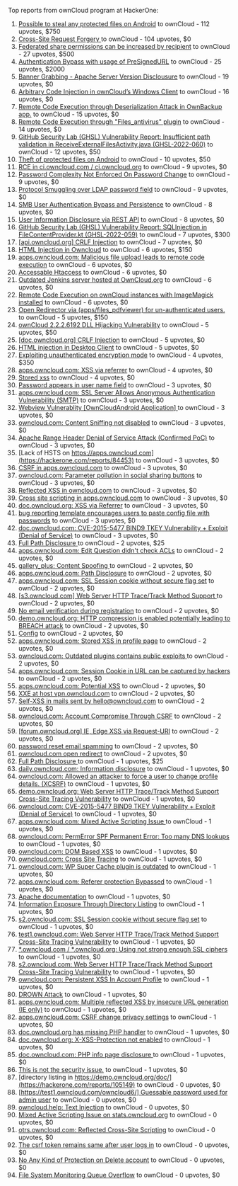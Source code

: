 Top reports from ownCloud program at HackerOne:

1. [Possible to steal any protected files on Android](https://hackerone.com/reports/377107) to ownCloud - 112 upvotes, $750
2. [Cross-Site Request Forgery ](https://hackerone.com/reports/2041007) to ownCloud - 104 upvotes, $0
3. [Federated share permissions can be increased by recipient](https://hackerone.com/reports/1990443) to ownCloud - 27 upvotes, $500
4. [Authentication Bypass with usage of PreSignedURL](https://hackerone.com/reports/2337427) to ownCloud - 25 upvotes, $2000
5. [Banner Grabbing - Apache Server Version Disclousure](https://hackerone.com/reports/269467) to ownCloud - 19 upvotes, $0
6. [Arbitrary Code Injection in ownCloud’s Windows Client](https://hackerone.com/reports/155657) to ownCloud - 16 upvotes, $0
7. [Remote Code Execution through Deserialization Attack in OwnBackup app.](https://hackerone.com/reports/562335) to ownCloud - 15 upvotes, $0
8. [Remote Code Execution through "Files_antivirus" plugin](https://hackerone.com/reports/903872) to ownCloud - 14 upvotes, $0
9. [GitHub Security Lab (GHSL) Vulnerability Report: Insufficient path validation in ReceiveExternalFilesActivity.java (GHSL-2022-060)](https://hackerone.com/reports/1650270) to ownCloud - 12 upvotes, $50
10. [Theft of protected files on Android](https://hackerone.com/reports/1454002) to ownCloud - 10 upvotes, $50
11. [RCE in ci.owncloud.com / ci.owncloud.org](https://hackerone.com/reports/98559) to ownCloud - 9 upvotes, $0
12. [Password Complexity Not Enforced On Password Change](https://hackerone.com/reports/276123) to ownCloud - 9 upvotes, $0
13. [Protocol Smuggling over LDAP password field](https://hackerone.com/reports/1054282) to ownCloud - 9 upvotes, $0
14. [SMB User Authentication Bypass and Persistence](https://hackerone.com/reports/148151) to ownCloud - 8 upvotes, $0
15. [User Information Disclosure via REST API](https://hackerone.com/reports/197786) to ownCloud - 8 upvotes, $0
16. [GitHub Security Lab (GHSL) Vulnerability Report: SQLInjection in FileContentProvider.kt (GHSL-2022-059)](https://hackerone.com/reports/1650264) to ownCloud - 7 upvotes, $300
17. [[api.owncloud.org] CRLF Injection](https://hackerone.com/reports/154306) to ownCloud - 7 upvotes, $0
18. [HTML Injection in Owncloud](https://hackerone.com/reports/215410) to ownCloud - 6 upvotes, $150
19. [apps.owncloud.com: Malicious file upload leads to remote code execution](https://hackerone.com/reports/84374) to ownCloud - 6 upvotes, $0
20. [Accessable Htaccess](https://hackerone.com/reports/171272) to ownCloud - 6 upvotes, $0
21. [Outdated Jenkins server hosted at OwnCloud.org](https://hackerone.com/reports/208566) to ownCloud - 6 upvotes, $0
22. [Remote Code Execution on ownCloud instances with ImageMagick installed](https://hackerone.com/reports/1838674) to ownCloud - 6 upvotes, $0
23. [Open Redirector via (apps/files_pdfviewer) for un-authenticated users.](https://hackerone.com/reports/131082) to ownCloud - 5 upvotes, $150
24. [ownCloud 2.2.2.6192 DLL Hijacking Vulnerability](https://hackerone.com/reports/151475) to ownCloud - 5 upvotes, $50
25. [[doc.owncloud.org] CRLF Injection](https://hackerone.com/reports/154275) to ownCloud - 5 upvotes, $0
26. [HTML injection in Desktop Client](https://hackerone.com/reports/206877) to ownCloud - 5 upvotes, $0
27. [Exploiting unauthenticated encryption mode](https://hackerone.com/reports/108082) to ownCloud - 4 upvotes, $350
28. [apps.owncloud.com: XSS via referrer](https://hackerone.com/reports/83374) to ownCloud - 4 upvotes, $0
29. [Stored xss](https://hackerone.com/reports/187380) to ownCloud - 4 upvotes, $0
30. [Password appears in user name field](https://hackerone.com/reports/85559) to ownCloud - 3 upvotes, $0
31. [apps.owncloud.com: SSL Server Allows Anonymous Authentication Vulnerability (SMTP)](https://hackerone.com/reports/83803) to ownCloud - 3 upvotes, $0
32. [Webview Vulnerablity [OwnCloudAndroid Application] ](https://hackerone.com/reports/87835) to ownCloud - 3 upvotes, $0
33. [owncloud.com: Content Sniffing not disabled](https://hackerone.com/reports/83251) to ownCloud - 3 upvotes, $0
34. [Apache Range Header Denial of Service Attack (Confirmed PoC)](https://hackerone.com/reports/88904) to ownCloud - 3 upvotes, $0
35. [Lack of HSTS on https://apps.owncloud.com](https://hackerone.com/reports/84453) to ownCloud - 3 upvotes, $0
36. [CSRF in apps.owncloud.com](https://hackerone.com/reports/84395) to ownCloud - 3 upvotes, $0
37. [owncloud.com: Parameter pollution in social sharing buttons](https://hackerone.com/reports/106024) to ownCloud - 3 upvotes, $0
38. [Reflected XSS in owncloud.com](https://hackerone.com/reports/127259) to ownCloud - 3 upvotes, $0
39. [Cross site scripting in apps.owncloud.com](https://hackerone.com/reports/129551) to ownCloud - 3 upvotes, $0
40. [doc.owncloud.org: XSS via Referrer](https://hackerone.com/reports/130951) to ownCloud - 3 upvotes, $0
41. [bug reporting template encourages users to paste config file with passwords](https://hackerone.com/reports/196969) to ownCloud - 3 upvotes, $0
42. [doc.owncloud.com: CVE-2015-5477 BIND9 TKEY Vulnerability + Exploit (Denial of Service)](https://hackerone.com/reports/217381) to ownCloud - 3 upvotes, $0
43. [Full Path Disclosure ](https://hackerone.com/reports/85201) to ownCloud - 2 upvotes, $25
44. [apps.owncloud.com: Edit Question didn't check ACLs](https://hackerone.com/reports/85532) to ownCloud - 2 upvotes, $0
45. [gallery_plus: Content Spoofing ](https://hackerone.com/reports/87752) to ownCloud - 2 upvotes, $0
46. [apps.owncloud.com: Path Disclosure](https://hackerone.com/reports/83801) to ownCloud - 2 upvotes, $0
47. [apps.owncloud.com: SSL Session cookie without secure flag set](https://hackerone.com/reports/83710) to ownCloud - 2 upvotes, $0
48. [[s3.owncloud.com] Web Server HTTP Trace/Track Method Support ](https://hackerone.com/reports/90601) to ownCloud - 2 upvotes, $0
49. [No email verification during registration](https://hackerone.com/reports/90643) to ownCloud - 2 upvotes, $0
50. [demo.owncloud.org: HTTP compression is enabled potentially leading to BREACH attack](https://hackerone.com/reports/84105) to ownCloud - 2 upvotes, $0
51. [Config](https://hackerone.com/reports/84797) to ownCloud - 2 upvotes, $0
52. [apps.owncloud.com: Stored XSS in profile page](https://hackerone.com/reports/84371) to ownCloud - 2 upvotes, $0
53. [owncloud.com: Outdated plugins contains public exploits  ](https://hackerone.com/reports/84581) to ownCloud - 2 upvotes, $0
54. [apps.owncloud.com: Session Cookie in URL can be captured by hackers](https://hackerone.com/reports/83667) to ownCloud - 2 upvotes, $0
55. [apps.owncloud.com: Potential XSS](https://hackerone.com/reports/85577) to ownCloud - 2 upvotes, $0
56. [XXE at host vpn.owncloud.com](https://hackerone.com/reports/105980) to ownCloud - 2 upvotes, $0
57. [Self-XSS in mails sent by hello@owncloud.com](https://hackerone.com/reports/92111) to ownCloud - 2 upvotes, $0
58. [owncloud.com: Account Compromise Through CSRF](https://hackerone.com/reports/84372) to ownCloud - 2 upvotes, $0
59. [[forum.owncloud.org] IE, Edge XSS via Request-URI](https://hackerone.com/reports/154319) to ownCloud - 2 upvotes, $0
60. [password reset email spamming](https://hackerone.com/reports/224095) to ownCloud - 2 upvotes, $0
61. [owncloud.com open redirect](https://hackerone.com/reports/258632) to ownCloud - 2 upvotes, $0
62. [Full Path Disclosure ](https://hackerone.com/reports/87505) to ownCloud - 1 upvotes, $25
63. [daily.owncloud.com: Information disclosure](https://hackerone.com/reports/84085) to ownCloud - 1 upvotes, $0
64. [owncloud.com: Allowed an attacker to force a user to change profile details. (XCSRF)](https://hackerone.com/reports/83239) to ownCloud - 1 upvotes, $0
65. [demo.owncloud.org: Web Server HTTP Trace/Track Method Support Cross-Site Tracing Vulnerability](https://hackerone.com/reports/83837) to ownCloud - 1 upvotes, $0
66. [owncloud.com: CVE-2015-5477 BIND9 TKEY Vulnerability + Exploit (Denial of Service)](https://hackerone.com/reports/89097) to ownCloud - 1 upvotes, $0
67. [apps.owncloud.com: Mixed Active Scripting Issue ](https://hackerone.com/reports/85541) to ownCloud - 1 upvotes, $0
68. [owncloud.com: PermError SPF Permanent Error: Too many DNS lookups](https://hackerone.com/reports/83578) to ownCloud - 1 upvotes, $0
69. [owncloud.com: DOM Based XSS](https://hackerone.com/reports/83178) to ownCloud - 1 upvotes, $0
70. [owncloud.com: Cross Site Tracing](https://hackerone.com/reports/83373) to ownCloud - 1 upvotes, $0
71. [owncloud.com: WP Super Cache plugin is outdated](https://hackerone.com/reports/90980) to ownCloud - 1 upvotes, $0
72. [apps.owncloud.com: Referer protection Bypassed](https://hackerone.com/reports/92644) to ownCloud - 1 upvotes, $0
73. [Apache documentation](https://hackerone.com/reports/90321) to ownCloud - 1 upvotes, $0
74. [Information Exposure Through Directory Listing](https://hackerone.com/reports/110655) to ownCloud - 1 upvotes, $0
75. [s2.owncloud.com: SSL Session cookie without secure flag set](https://hackerone.com/reports/83856) to ownCloud - 1 upvotes, $0
76. [test1.owncloud.com: Web Server HTTP Trace/Track Method Support Cross-Site Tracing Vulnerability](https://hackerone.com/reports/83971) to ownCloud - 1 upvotes, $0
77. [*.owncloud.com / *.owncloud.org: Using not strong enough SSL ciphers](https://hackerone.com/reports/84078) to ownCloud - 1 upvotes, $0
78. [s2.owncloud.com: Web Server HTTP Trace/Track Method Support Cross-Site Tracing Vulnerability](https://hackerone.com/reports/83855) to ownCloud - 1 upvotes, $0
79. [owncloud.com: Persistent XSS In Account Profile](https://hackerone.com/reports/116254) to ownCloud - 1 upvotes, $0
80. [DROWN Attack](https://hackerone.com/reports/119808) to ownCloud - 1 upvotes, $0
81. [apps.owncloud.com: Multiple reflected XSS by insecure URL generation (IE only)](https://hackerone.com/reports/83381) to ownCloud - 1 upvotes, $0
82. [apps.owncloud.com: CSRF change privacy settings](https://hackerone.com/reports/85565) to ownCloud - 1 upvotes, $0
83. [doc.owncloud.org has missing PHP handler](https://hackerone.com/reports/121382) to ownCloud - 1 upvotes, $0
84. [doc.owncloud.org: X-XSS-Protection not enabled](https://hackerone.com/reports/128493) to ownCloud - 1 upvotes, $0
85. [doc.owncloud.com: PHP info page disclosure ](https://hackerone.com/reports/134216) to ownCloud - 1 upvotes, $0
86. [This is not the security issue.](https://hackerone.com/reports/257106) to ownCloud - 1 upvotes, $0
87. [directory listing in https://demo.owncloud.org/doc/](https://hackerone.com/reports/105149) to ownCloud - 0 upvotes, $0
88. [[https://test1.owncloud.com/owncloud6/] Guessable password used for admin user](https://hackerone.com/reports/107849) to ownCloud - 0 upvotes, $0
89. [owncloud.help: Text  Injection](https://hackerone.com/reports/112304) to ownCloud - 0 upvotes, $0
90. [Mixed Active Scripting Issue on stats.owncloud.org](https://hackerone.com/reports/108692) to ownCloud - 0 upvotes, $0
91. [otrs.owncloud.com: Reflected Cross-Site Scripting](https://hackerone.com/reports/108288) to ownCloud - 0 upvotes, $0
92. [The csrf token remains same after user logs in](https://hackerone.com/reports/111262) to ownCloud - 0 upvotes, $0
93. [No Any Kind of Protection on Delete account](https://hackerone.com/reports/113211) to ownCloud - 0 upvotes, $0
94. [File System Monitoring Queue Overflow](https://hackerone.com/reports/881891) to ownCloud - 0 upvotes, $0
